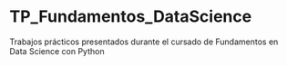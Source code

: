 # TP_Fundamentos_DataScience
Trabajos prácticos presentados durante el cursado de Fundamentos en Data Science con Python

